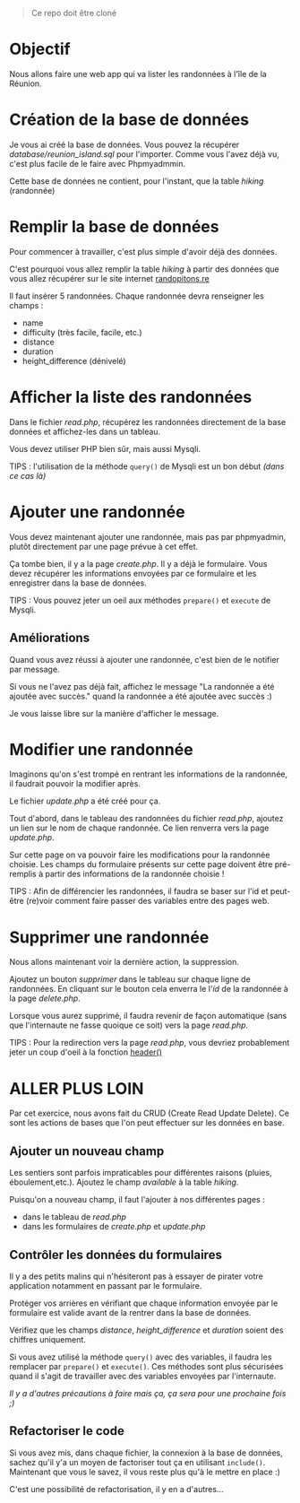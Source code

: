 > Ce repo doit être cloné


# Objectif

Nous allons faire une web app qui va lister les randonnées à l'île de la Réunion.

# Création de la base de données
Je vous ai créé la base de données. 
Vous pouvez la récupérer *database/reunion_island.sql* pour l'importer. 
Comme vous l'avez déjà vu, c'est plus facile de le faire avec Phpmyadmmin.

Cette base de données ne contient, pour l'instant, que la table *hiking* (randonnée)

# Remplir la base de données

Pour commencer à travailler, c'est plus simple d'avoir déjà des données.

C'est pourquoi vous allez remplir la table *hiking* à partir des données que
vous allez récupérer sur le site internet [randopitons.re](https://www.randopitons.re)

Il faut insérer 5 randonnées. Chaque randonnée devra renseigner les champs :
* name
* difficulty (très facile, facile, etc.)
* distance
* duration
* height_difference (dénivelé)

# Afficher la liste des randonnées

Dans le fichier *read.php*, récupérez les randonnées directement de la base données 
et affichez-les dans un tableau.

Vous devez utiliser PHP bien sûr, mais aussi Mysqli.


TIPS : l'utilisation de la méthode ```query()``` 
de Mysqli est un bon début *(dans ce cas là)*

# Ajouter une randonnée

Vous devez maintenant ajouter une randonnée, mais pas par phpmyadmin, 
plutôt directement par une page prévue à cet effet.

Ça tombe bien, il y a la page *create.php*. Il y a déjà le formulaire. 
Vous devez récupérer les informations envoyées par ce formulaire et les enregistrer
dans la base de données.

TIPS : Vous pouvez jeter un oeil aux méthodes ```prepare()``` et ```execute``` de Mysqli.

## Améliorations

Quand vous avez réussi à ajouter une randonnée, c'est bien de le notifier par message.

Si vous ne l'avez pas déjà fait, affichez le message 
"La randonnée a été ajoutée avec succès." 
quand la randonnée a été ajoutée avec succès :)

Je vous laisse libre sur la manière d'afficher le message.

# Modifier une randonnée

Imaginons qu'on s'est trompé en rentrant les informations de la randonnée, 
il faudrait pouvoir la modifier après.

Le fichier *update.php* a été créé pour ça.

Tout d'abord, dans le tableau des randonnées du fichier *read.php*, 
ajoutez un lien sur le nom de chaque randonnée. 
Ce lien renverra vers la page *update.php*.

Sur cette page on va pouvoir faire les modifications pour la randonnée choisie. 
Les champs du formulaire présents sur cette page doivent être pré-remplis à partir
des informations de la randonnée choisie !

TIPS : Afin de différencier les randonnées, il faudra se baser sur l'id 
et peut-être (re)voir comment faire passer des variables entre des pages web.

# Supprimer une randonnée

Nous allons maintenant voir la dernière action, la suppression.

Ajoutez un bouton *supprimer* dans le tableau sur chaque ligne de randonnées. 
En cliquant sur le bouton cela enverra le l'*id* de la randonnée à la page *delete.php*.

Lorsque vous aurez supprimé, il faudra revenir de façon automatique 
(sans que l'internaute ne fasse quoique ce soit) vers la page *read.php*.

TIPS : Pour la redirection vers la page *read.php*, 
vous devriez probablement jeter un coup d'oeil à la fonction 
[header()](http://php.net/manual/fr/function.header.php)

# ALLER PLUS LOIN

Par cet exercice, nous avons fait du CRUD (Create Read Update Delete). 
Ce sont les actions de bases que l'on peut effectuer sur les données en base.

## Ajouter un nouveau champ

Les sentiers sont parfois impraticables pour différentes raisons 
(pluies, éboulement,etc.). Ajoutez le champ *available* à la table *hiking*.

Puisqu'on a nouveau champ, il faut l'ajouter à nos différentes pages :
* dans le tableau de *read.php*
* dans les formulaires de *create.php* et *update.php*

## Contrôler les données du formulaires

Il y a des petits malins qui n'hésiteront pas à essayer de pirater votre application 
notamment en passant par le formulaire.

Protéger vos arrières en vérifiant que chaque information envoyée 
par le formulaire est valide avant de la rentrer dans la base de données.

Vérifiez que les champs *distance*, *height_difference* et *duration* 
soient des chiffres uniquement.

Si vous avez utilisé la méthode ```query()``` avec des variables, 
il faudra les remplacer par ```prepare()``` et ```execute()```. Ces méthodes sont plus 
sécurisées quand il s'agit de travailler avec des variables envoyées par l'internaute.

*Il y a d'autres précautions à faire mais ça, ça sera pour une prochaine fois ;)*

## Refactoriser le code

Si vous avez mis, dans chaque fichier, la connexion à la base de données, 
sachez qu'il y'a un moyen de factoriser tout ça en utilisant ```include()```. 
Maintenant que vous le savez, il vous reste plus qu'à le mettre en place :)

C'est une possibilité de refactorisation, il y en a d'autres...
